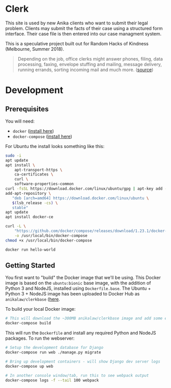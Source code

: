 # Clerk

This site is used by new Anika clients who want to submit their legal problem. Clients may submit the facts of their case using a structured form interface. Their case file is then entered into our case managment system.

This is a speculative project built out for Random Hacks of Kindness (Melbourne, Summer 2018).

> Depending on the job, office clerks might answer phones, filing, data processing, faxing, envelope stuffing and mailing, message delivery, running errands, sorting incoming mail and much more. ([source](https://www.snagajob.com/job-descriptions/office-clerk/))


# Development

## Prerequisites

You will need:

- `docker` ([install here](https://docs.docker.com/install/#supported-platforms))
- `docker-compose` ([install here](https://docs.docker.com/compose/install/))

For Ubuntu the install looks something like this:

```bash
sudo -i
apt update
apt install \
    apt-transport-https \
    ca-certificates \
    curl \
    software-properties-common
curl -fsSL https://download.docker.com/linux/ubuntu/gpg | apt-key add -
add-apt-repository \
   "deb [arch=amd64] https://download.docker.com/linux/ubuntu \
   $(lsb_release -cs) \
   stable"
apt update
apt install docker-ce

curl -L \
    "https://github.com/docker/compose/releases/download/1.23.1/docker-compose-$(uname -s)-$(uname -m)" \
    -o /usr/local/bin/docker-compose
chmod +x /usr/local/bin/docker-compose

docker run hello-world
```
## Getting Started

You first want to "build" the Docker image that we'll be using. This Docker image is based on the `ubuntu:bionic` base image, with the addition of Python 3 and NodeJS,  installed using `Dockerfile.base`. The Ubuntu + Python 3 + NodeJS image has been uploaded to Docker Hub as `anikalaw/clerkbase` ([here](https://hub.docker.com/r/anikalaw/clerkbase/).

To build your local Docker image:

```bash
# This will download the ~300MB anikalaw/clerkbase image and add some extra stuff.
docker-compose build
```

This will run the `Dockerfile` and install any required Python and NodeJS packages. To run the webserver:

```bash
# Setup the development database for Django
docker-compose run web ./manage.py migrate

# Bring up development containers - will show Django dev server logs
docker-compose up web

# In another console window/tab, run this to see webpack output
docker-compose logs -f --tail 100 webpack
```
